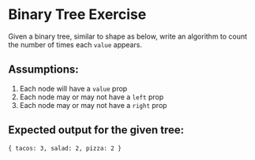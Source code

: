 # Binary Tree Exercise

Given a binary tree, similar to shape as below, write an algorithm to count the number of times each `value` appears.
 
## Assumptions:
 
1. Each node will have a `value` prop
2. Each node may or may not have a `left` prop
3. Each node may or may not have a `right` prop

## Expected output for the given tree:
 
```
{ tacos: 3, salad: 2, pizza: 2 }
```